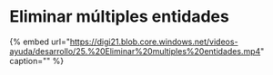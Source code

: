 # Eliminar múltiples entidades

{% embed url="https://digi21.blob.core.windows.net/videos-ayuda/desarrollo/25.%20Eliminar%20multiples%20entidades.mp4" caption="" %}

